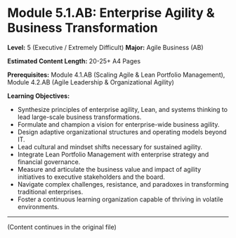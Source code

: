 # Module 5.1.AB: Enterprise Agility & Business Transformation

**Level:** 5 (Executive / Extremely Difficult)
**Major:** Agile Business (AB)

**Estimated Content Length:** 20-25+ A4 Pages

**Prerequisites:** Module 4.1.AB (Scaling Agile & Lean Portfolio Management), Module 4.2.AB (Agile Leadership & Organizational Agility)

**Learning Objectives:**
*   Synthesize principles of enterprise agility, Lean, and systems thinking to lead large-scale business transformations.
*   Formulate and champion a vision for enterprise-wide business agility.
*   Design adaptive organizational structures and operating models beyond IT.
*   Lead cultural and mindset shifts necessary for sustained agility.
*   Integrate Lean Portfolio Management with enterprise strategy and financial governance.
*   Measure and articulate the business value and impact of agility initiatives to executive stakeholders and the board.
*   Navigate complex challenges, resistance, and paradoxes in transforming traditional enterprises.
*   Foster a continuous learning organization capable of thriving in volatile environments.

---
(Content continues in the original file)